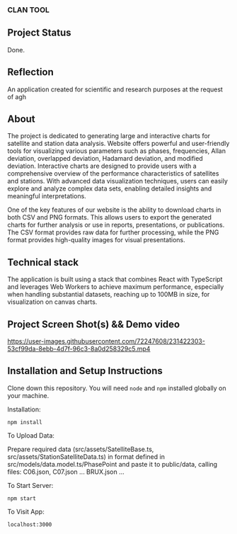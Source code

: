 ### CLAN TOOL

## Project Status

Done.

## Reflection

An application created for scientific and research purposes at the request of agh

## About

The project is dedicated to generating large and interactive charts for satellite and station data analysis. Website offers powerful and user-friendly tools for visualizing various parameters such as
phases, frequencies, Allan deviation, overlapped deviation, Hadamard deviation, and
modified deviation. Interactive charts are designed to provide users with a comprehensive overview of the
performance characteristics of satellites and stations. With advanced data visualization
techniques, users can easily explore and analyze complex data sets, enabling detailed
insights and meaningful interpretations.

One of the key features of our website is the ability to download charts in both CSV and
PNG formats. This allows users to export the generated charts for further analysis or use
in reports, presentations, or publications. The CSV format provides raw data for further
processing, while the PNG format provides high-quality images for visual presentations.

## Technical stack

The application is built using a stack that combines React with TypeScript and leverages Web Workers to achieve maximum performance, especially when handling substantial datasets, reaching up to 100MB in size, for visualization on canvas charts.

## Project Screen Shot(s) && Demo video

https://user-images.githubusercontent.com/72247608/231422303-53cf99da-8ebb-4d7f-96c3-8a0d258329c5.mp4

## Installation and Setup Instructions

Clone down this repository. You will need `node` and `npm` installed globally on your machine.  

Installation:

`npm install`  

To Upload Data:

Prepare required data (src/assets/SatelliteBase.ts, src/assets/StationSatelliteData.ts) in format defined in src/models/data.model.ts/PhasePoint and paste it to public/data, calling files: C06.json, C07.json ... BRUX.json ...

To Start Server:

`npm start`  

To Visit App:

`localhost:3000`  

